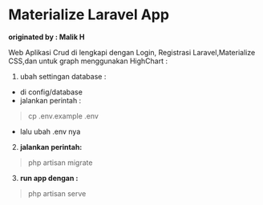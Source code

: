# Materialize Laravel App
**originated by : Malik H**

Web Aplikasi Crud di lengkapi dengan Login, Registrasi Laravel,Materialize CSS,dan untuk graph menggunakan HighChart : 
1. ubah settingan database : 
- di config/database
- jalankan perintah : 

> cp .env.example .env

- lalu ubah .env nya
2. **jalankan perintah:** 

> php artisan migrate

3. **run app dengan :**

> php artisan serve
